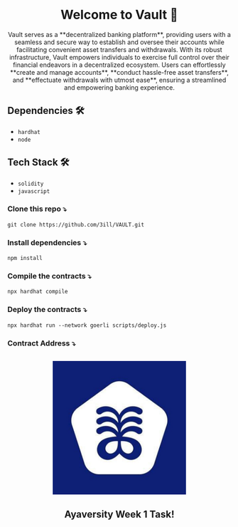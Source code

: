 <p align="center"><a href="/" target="_blank"><img src="" width="500"></a></p>

<h1 align="center">Welcome to Vault 👋</h1>

<p align="center">Vault serves as a **decentralized banking platform**, providing users with a seamless and secure way to establish and oversee their accounts while facilitating convenient asset transfers and withdrawals. With its robust infrastructure, Vault empowers individuals to exercise full control over their financial endeavors in a decentralized ecosystem. Users can effortlessly **create and manage accounts**, **conduct hassle-free asset transfers**, and **effectuate withdrawals with utmost ease**, ensuring a streamlined and empowering banking experience.</p>

## Dependencies 🛠

- `hardhat`
- `node`

## Tech Stack 🛠

- `solidity`
- `javascript`

### Clone this repo ⤵

```cli
git clone https://github.com/3ill/VAULT.git
```

### Install dependencies ⤵

```cli
npm install
```

### Compile the contracts ⤵

```cli
npx hardhat compile
```

### Deploy the contracts ⤵

```cli
npx hardhat run --network goerli scripts/deploy.js

```

### Contract Address ⤵

```cli

```

<p align="center"><a href="/" target="_blank"><img src="https://github.com/3ill/VOT3/blob/main/assets/aya.jpg" width="300"></a></p>
<h2 align="center">Ayaversity Week 1 Task!</h2>
